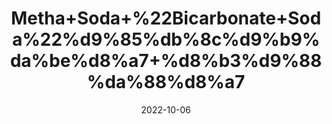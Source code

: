 ---
title: 'Metha+Soda+%22Bicarbonate+Soda%22%d9%85%db%8c%d9%b9%da%be%d8%a7+%d8%b3%d9%88%da%88%d8%a7'
date: '2022-10-06' 
metatag: '' 
inventory: '0' 
draft: false 
# meta description 
shortDescripton: 'Baking+soda+is+a+versatile+ingredient+whose+uses+extend+far+beyond+cooking.+This+household+staple+shines+when+it+comes+to%ef%bf%bdneutralizing+odors+and+cleaning%2c+as+it+helps+remove+tough+stains%2c+eliminate+foul+odors%2c+and+clean+difficult+areas+like+the+oven%2c+microwave%2c+and+tile+grout'
description: 'Chemical'
longdescription: ''
featured: True
# product Price
price: '30.0'
# Product Short Description
shortDescription: 'Baking+soda+is+a+versatile+ingredient+whose+uses+extend+far+beyond+cooking.+This+household+staple+shines+when+it+comes+to%ef%bf%bdneutralizing+odors+and+cleaning%2c+as+it+helps+remove+tough+stains%2c+eliminate+foul+odors%2c+and+clean+difficult+areas+like+the+oven%2c+microwave%2c+and+tile+grout'
productID: '39FF900C-992A-ED11-9968-005056B3A416'
type: 'products'
category: 'Chemical' 
thumnailproduct: 'https://eraconnect.blob.core.windows.net/product-images/aminsaddiquidawakhana/39FF900C-992A-ED11-9968-005056B3A416.webp' 
images:
  - image: 'https://eraconnect.blob.core.windows.net/product-images/aminsaddiquidawakhana/39FF900C-992A-ED11-9968-005056B3A416.webp'  
Variants:
---